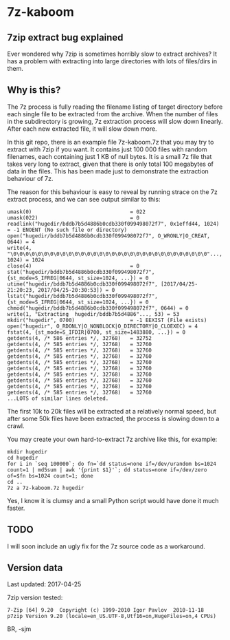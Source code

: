 # 7z-kaboom

## 7zip extract bug explained

Ever wondered why 7zip is sometimes horribly slow to extract archives?
It has a problem with extracting into large directories with
lots of files/dirs in them.


## Why is this?

The 7z process is fully reading the filename listing of target directory
before each single file to be extracted from the archive. When the
number of files in the subdirectory is growing, 7z extraction process
will slow down linearly. After each new extracted file, it will
slow down more.

In this git repo, there is an example file 7z-kaboom.7z
that you may try to extract with 7zip if you want. It contains just
100 000 files with random filenames, each containing just 1 KB
of null bytes. It is a small 7z file that takes very long to extract,
given that there is only total 100 megabytes of data in the files.
This has been made just to demonstrate the extraction behaviour of 7z.

The reason for this behaviour is easy to reveal by running strace
on the 7z extract process, and we can see output similar to this:

```
umask(0)                                = 022
umask(022)                              = 0
readlink("hugedir/bddb7b5d4886b0cdb330f099498072f7", 0x1effd44, 1024) = -1 ENOENT (No such file or directory)
open("hugedir/bddb7b5d4886b0cdb330f099498072f7", O_WRONLY|O_CREAT, 0644) = 4
write(4, "\0\0\0\0\0\0\0\0\0\0\0\0\0\0\0\0\0\0\0\0\0\0\0\0\0\0\0\0\0\0\0\0"..., 1024) = 1024
close(4)                                = 0
stat("hugedir/bddb7b5d4886b0cdb330f099498072f7", {st_mode=S_IFREG|0644, st_size=1024, ...}) = 0
utime("hugedir/bddb7b5d4886b0cdb330f099498072f7", [2017/04/25-21:20:23, 2017/04/25-20:30:53]) = 0
lstat("hugedir/bddb7b5d4886b0cdb330f099498072f7", {st_mode=S_IFREG|0644, st_size=1024, ...}) = 0
chmod("hugedir/bddb7b5d4886b0cdb330f099498072f7", 0644) = 0
write(1, "Extracting  hugedir/bddb7b5d4886"..., 53) = 53
mkdir("hugedir", 0700)                  = -1 EEXIST (File exists)
open("hugedir", O_RDONLY|O_NONBLOCK|O_DIRECTORY|O_CLOEXEC) = 4
fstat(4, {st_mode=S_IFDIR|0700, st_size=1483880, ...}) = 0
getdents(4, /* 586 entries */, 32768)   = 32752
getdents(4, /* 585 entries */, 32768)   = 32760
getdents(4, /* 585 entries */, 32768)   = 32760
getdents(4, /* 585 entries */, 32768)   = 32760
getdents(4, /* 585 entries */, 32768)   = 32760
getdents(4, /* 585 entries */, 32768)   = 32760
getdents(4, /* 585 entries */, 32768)   = 32760
getdents(4, /* 585 entries */, 32768)   = 32760
getdents(4, /* 585 entries */, 32768)   = 32760
getdents(4, /* 585 entries */, 32768)   = 32760
...LOTS of similar lines deleted.
```

The first 10k to 20k files will be extracted at a relatively normal speed,
but after some 50k files have been extracted, the process is slowing
down to a crawl.

You may create your own hard-to-extract 7z archive
like this, for example:

    mkdir hugedir
    cd hugedir
    for i in `seq 100000`; do fn=`dd status=none if=/dev/urandom bs=1024 count=1 | md5sum | awk '{print $1}'`; dd status=none if=/dev/zero of=$fn bs=1024 count=1; done
    cd ..
    7z a 7z-kaboom.7z hugedir

Yes, I know it is clumsy and a small Python script would have done it much faster.


## TODO

I will soon include an ugly fix for the 7z source code as a workaround.


## Version data

Last updated: 2017-04-25

7zip version tested:

    7-Zip [64] 9.20  Copyright (c) 1999-2010 Igor Pavlov  2010-11-18
    p7zip Version 9.20 (locale=en_US.UTF-8,Utf16=on,HugeFiles=on,4 CPUs)


BR, -sjm
